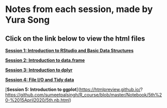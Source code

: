Notes from each session, made by Yura Song
==========================================

Click on the link below to view the html files
-----------------------------------------------

[**Session 1: Introduction to RStudio and Basic Data Structures**](https://htmlpreview.github.io/?https://github.com/sumeetpalsingh/R_course/blob/master/Notebook/1st%20-%2002April2020/1st.nb.html)

[**Session 2:  Introduction to data.frame**](https://htmlpreview.github.io/?https://github.com/sumeetpalsingh/R_course/blob/master/Notebook/2nd%20-%2006April2020/2nd.nb.html)

[**Session 3: Introduction to dplyr**](https://htmlpreview.github.io/?https://github.com/sumeetpalsingh/R_course/blob/master/Notebook/3rd%20-%2009April2020/3rd.nb.html)

[**Session 4: File I/O and Tidy data**](https://htmlpreview.github.io/?https://github.com/sumeetpalsingh/R_course/blob/master/Notebook/4th%20-%2013April2020/4th.nb.html)

[**Session 5: Introduction to ggplot**](https://htmlpreview.github.io/?
https://github.com/sumeetpalsingh/R_course/blob/master/Notebook/5th%20-%2015April2020/5th.nb.html)
